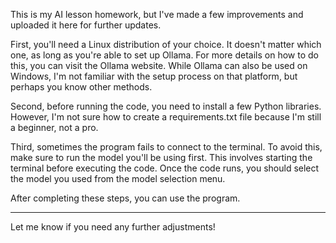 
This is my AI lesson homework, but I've made a few improvements and uploaded it here for further updates.

First, you'll need a Linux distribution of your choice. It doesn't matter which one, as long as you're able to set up Ollama. For more details on how to do this, you can visit the Ollama website. While Ollama can also be used on Windows, I'm not familiar with the setup process on that platform, but perhaps you know other methods.

Second, before running the code, you need to install a few Python libraries. However, I'm not sure how to create a requirements.txt file because I'm still a beginner, not a pro.

Third, sometimes the program fails to connect to the terminal. To avoid this, make sure to run the model you'll be using first. This involves starting the terminal before executing the code. Once the code runs, you should select the model you used from the model selection menu.

After completing these steps, you can use the program.


---

Let me know if you need any further adjustments!

